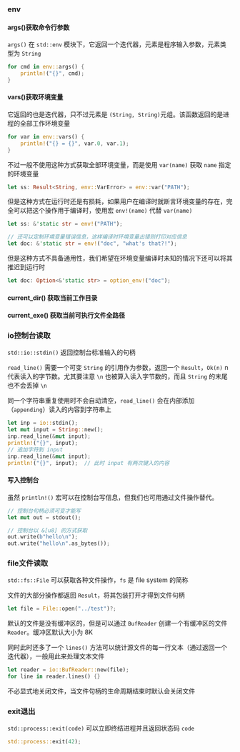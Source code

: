 ### env

#### args()获取命令行参数

`args()` 在 `std::env` 模块下，它返回一个迭代器，元素是程序输入参数，元素类型为 `String`

```rust
for cmd in env::args() {
    println!("{}", cmd);
}
```



#### vars()获取环境变量

它返回的也是迭代器，只不过元素是 `(String, String)`元组。该函数返回的是进程的全部工作环境变量

```rust
for var in env::vars() {
    println!("{} = {}", var.0, var.1);
}
```

不过一般不使用这种方式获取全部环境变量，而是使用 `var(name)` 获取 `name` 指定的环境变量

```rust
let ss: Result<String, env::VarError> = env::var("PATH");
```

但是这种方式在运行时还是有损耗，如果用户在编译时就断言环境变量的存在，完全可以把这个操作用于编译时，使用宏 `env!(name)` 代替 `var(name)`

```rust
let ss: &'static str = env!("PATH");

// 还可以定制环境变量错误信息，这样编译时环境变量出错则打印对应信息
let doc: &'static str = env!("doc", "what's that?!");
```

但是这种方式不具备通用性，我们希望在环境变量编译时未知的情况下还可以将其推迟到运行时

```rust
let doc: Option<&'static str> = option_env!("doc");
```



#### current_dir() 获取当前工作目录

#### current_exe() 获取当前可执行文件全路径



### io控制台读取

`std::io::stdin()` 返回控制台标准输入的句柄

`read_line()` 需要一个可变 `String` 的引用作为参数，返回一个 `Result`，`Ok(n)` n 代表读入的字节数。尤其要注意 `\n` 也被算入读入字节数的，而且 `String` 的末尾也不会丢掉 `\n`

同一个字符串重复使用时不会自动清空，`read_line()` 会在内部添加（`appending`）读入的内容到字符串上

```rust
let inp = io::stdin();
let mut input = String::new();
inp.read_line(&mut input);
println!("{}", input);
// 追加字符到 input
inp.read_line(&mut input);
println!("{}", input);	// 此时 input 有两次键入的内容
```



#### 写入控制台

虽然 `println!()` 宏可以在控制台写信息，但我们也可用通过文件操作替代。

```rust
// 控制台句柄必须可变才能写
let mut out = stdout();

// 控制台以 &[u8] 的方式获取
out.write(b"hello\n");
out.write("hello\n".as_bytes());
```



### file文件读取

`std::fs::File` 可以获取各种文件操作，`fs` 是 file system 的简称

文件的大部分操作都返回 `Result`，将其包装打开才得到文件句柄

```rust
let file = File::open("../test")?;
```

默认的文件是没有缓冲区的，但是可以通过 `BufReader` 创建一个有缓冲区的文件 `Reader`。缓冲区默认大小为 8K

同时此时还多了一个 `lines()` 方法可以统计源文件的每一行文本（通过返回一个迭代器），一般用此来处理文本文件

```rust
let reader = io::BufReader::new(file);
for line in reader.lines() {}
```

不必显式地关闭文件，当文件句柄的生命周期结束时默认会关闭文件



### exit退出

`std::process::exit(code)` 可以立即终结进程并且返回状态码 `code`

```rust
std::process::exit(42);
```

